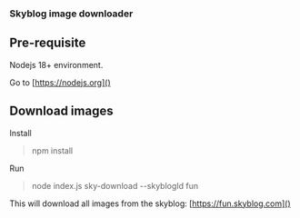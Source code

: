### Skyblog image downloader

## Pre-requisite
Nodejs 18+ environment.

Go to [https://nodejs.org]()

## Download images
Install
> npm install

Run
> node index.js sky-download --skyblogId fun

This will download all images from the skyblog: [https://fun.skyblog.com]()
